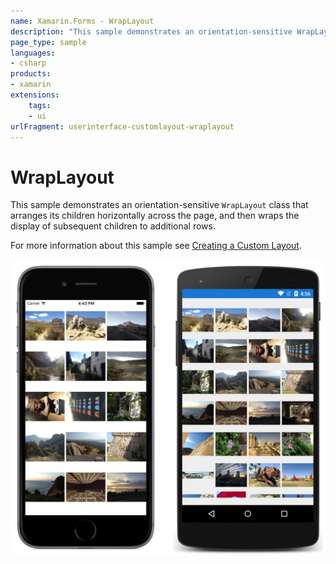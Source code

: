 ```yaml
---
name: Xamarin.Forms - WrapLayout
description: "This sample demonstrates an orientation-sensitive WrapLayout class that arranges its children horizontally across the page... (UI)"
page_type: sample
languages:
- csharp
products:
- xamarin
extensions:
    tags:
    - ui
urlFragment: userinterface-customlayout-wraplayout
---
```

# WrapLayout

This sample demonstrates an orientation-sensitive `WrapLayout` class that arranges its children horizontally across the page, and then wraps the display of subsequent children to additional rows.

For more information about this sample see [Creating a Custom Layout](https://docs.microsoft.com/xamarin/xamarin-forms/user-interface/layouts/custom).

![WrapLayout application screenshot](Screenshots/01All.png "WrapLayout application screenshot")

